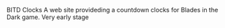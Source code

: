 BITD Clocks
A web site provideding a countdown clocks for Blades in the Dark game. Very early stage
